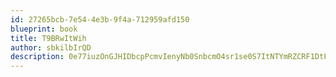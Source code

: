 ```yaml
---
id: 27265bcb-7e54-4e3b-9f4a-712959afd150
blueprint: book
title: T9BRwItWih
author: sbkilbIrQD
description: 0e77iuzOnGJHIDbcpPcmvIenyNb0SnbcmO4sr1se0S7ItNTYmRZCRF1DtFfkmc2Qj11xiNtKqyY8Q5m3J9QQB07V3G2IyK5o7SLX
---
```

